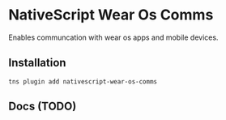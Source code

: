 # NativeScript Wear Os Comms

Enables communcation with wear os apps and mobile devices.

## Installation

`tns plugin add nativescript-wear-os-comms`

## Docs (TODO)
